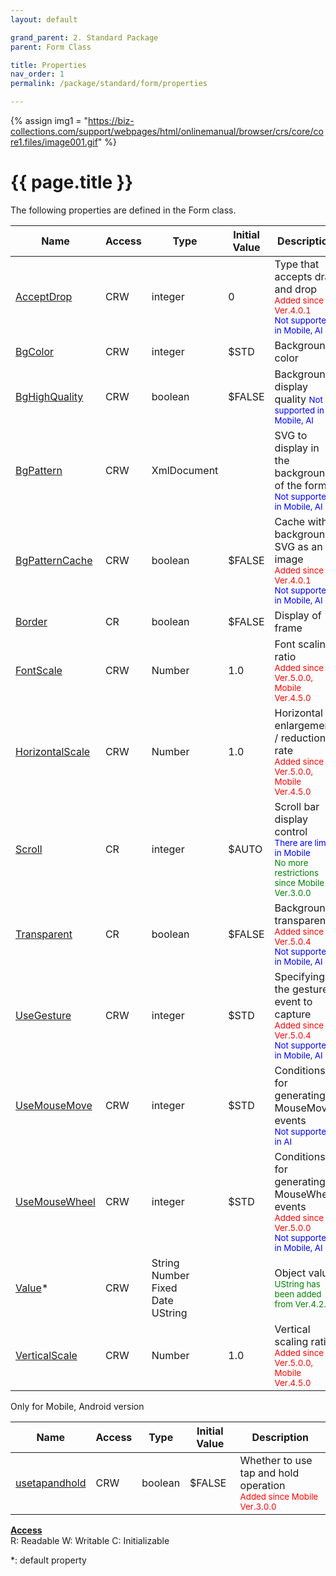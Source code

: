 ```yaml
---
layout: default

grand_parent: 2. Standard Package
parent: Form Class

title: Properties
nav_order: 1
permalink: /package/standard/form/properties

---
```

{% assign img1 = "https://biz-collections.com/support/webpages/html/onlinemanual/browser/crs/core/core1.files/image001.gif" %}


# {{ page.title }}

The following properties are defined in the Form class.

|Name       | Access | Type   |  Initial Value | Description  |
|----------	|--------|--------|----------------|--------------|
|[AcceptDrop](/package/standard/form/properties/acceptdrop) | CRW | integer | 0  |Type that accepts drag and drop<br><small><span style="color:red">Added since Ver.4.0.1</span><br> <span style="color:blue"> Not supported in Mobile, AI</span></small> |
|[BgColor](/package/standard/form/properties/bgcolor) | CRW | integer | $STD |	Background color |
|[BgHighQuality](/package/standard/form/properties/bghighquality) | CRW | boolean | $FALSE |Background display quality <small><span style="color:blue"> Not supported in Mobile, AI</span></small>|
|[BgPattern](/package/standard/form/properties/bgpattern) | CRW | XmlDocument| |SVG to display in the background of the form<br><small><span style="color:blue"> Not supported in Mobile, AI</span></small>  |
|[BgPatternCache](/package/standard/form/properties/bgpatterncache) | CRW | boolean | $FALSE |Cache with background SVG as an image<br><small><span style="color:red">Added since Ver.4.0.1</span><br> <span style="color:blue"> Not supported in Mobile, AI</span></small> |
|[Border](/package/standard/form/properties/border) | CR | boolean | $FALSE |Display of frame|
|[FontScale](/package/standard/form/properties/fontscale) | CRW | Number | 1.0 | Font scaling ratio<br><small><span style="color:red">Added since Ver.5.0.0, Mobile Ver.4.5.0</span></small>  |
|[HorizontalScale](/package/standard/form/properties/horizontalscale) | CRW | Number | 1.0 | Horizontal enlargement / reduction rate<br><small><span style="color:red">Added since Ver.5.0.0, Mobile Ver.4.5.0</span></small>  |
|[Scroll](/package/standard/form/properties/scroll) | CR | integer | $AUTO | Scroll bar display control <br><small><span style="color:blue">There are limits in Mobile</span><br><span style="color:green">No more restrictions since Mobile Ver.3.0.0</span></small> |
|[Transparent](/package/standard/form/properties/transparent) | CR | boolean | $FALSE | Background transparency <br><small><span style="color:red">Added since Ver.5.0.4</span><br> <span style="color:blue"> Not supported in Mobile, AI</span></small>  |
|[UseGesture](/package/standard/form/properties/usegesture) | CRW | integer | $STD | Specifying the gesture event to capture<br><small><span style="color:red">Added since Ver.5.0.4</span><br> <span style="color:blue"> Not supported in Mobile, AI</span></small> |
|[UseMouseMove](/package/standard/form/properties/usemousemove) | CRW | integer | $STD | Conditions for generating MouseMove events <br> <small><span style="color:blue"> Not supported in AI</span></small> |
|[UseMouseWheel](/package/standard/form/properties/usemousewheel) | CRW | integer | $STD | 	Conditions for generating MouseWheel events <br><small><span style="color:red">Added since Ver.5.0.0</span><br> <span style="color:blue"> Not supported in Mobile, AI</span></small>  |
|[Value](/package/standard/form/properties/value)* | CRW | String<br>Number<br>Fixed<br>Date<br>UString |  |  Object value<br><small><span style="color:green">UString has been added from Ver.4.2.0</span></small>   |
|[VerticalScale](/package/standard/form/properties/verticalscale) | CRW | Number | 1.0 | Vertical scaling ratio <br><small><span style="color:red">Added since Ver.5.0.0, Mobile Ver.4.5.0</span></small>   |

Only for Mobile, Android version

|Name       | Access | Type   |  Initial Value | Description  |
|----------	|--------|--------|----------------|--------------|
|[usetapandhold](/package/standard/form/properties/UseTapAndHold) | CRW | boolean | $FALSE  | Whether to use tap and hold operation <br><small><span style="color:red">Added since Mobile Ver.3.0.0</span></small>|

<u><b>Access</b></u><br>
R: Readable
W: Writable
C: Initializable

*: default property